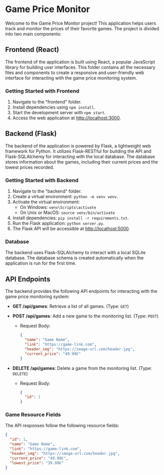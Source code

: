 # Game Price Monitor

Welcome to the Game Price Monitor project! This application helps users track and monitor the prices of their favorite games. The project is divided into two main components:

## Frontend (React)

The frontend of the application is built using React, a popular JavaScript library for building user interfaces. This folder contains all the necessary files and components to create a responsive and user-friendly web interface for interacting with the game price monitoring system.

### Getting Started with Frontend

1. Navigate to the "frontend" folder.
2. Install dependencies using `npm install`.
3. Start the development server with `npm start`.
4. Access the web application at [http://localhost:3000](http://localhost:3000).

## Backend (Flask)

The backend of the application is powered by Flask, a lightweight web framework for Python. It utilizes Flask-RESTful for building the API and Flask-SQLAlchemy for interacting with the local database. The database stores information about the games, including their current prices and the lowest prices recorded.

### Getting Started with Backend

1. Navigate to the "backend" folder.
2. Create a virtual environment: `python -m venv venv`.
3. Activate the virtual environment:
   - On Windows: `venv\Scripts\activate`
   - On Unix or MacOS: `source venv/bin/activate`
4. Install dependencies: `pip install -r requirements.txt`.
5. Run the Flask application: `python server.py`.
6. The Flask API will be accessible at [http://localhost:5000](http://localhost:5000).

### Database

The backend uses Flask-SQLAlchemy to interact with a local SQLite database. The database schema is created automatically when the application is run for the first time.

## API Endpoints

The backend provides the following API endpoints for interacting with the game price monitoring system:

- **GET /api/games**: Retrieve a list of all games. (Type: `GET`)

- **POST /api/games**: Add a new game to the monitoring list. (Type: `POST`)

  - Request Body:
    ```json
    {
      "name": "Game Name",
      "link": "https://game-link.com",
      "header_img": "https://image-url.com/header.jpg",
      "current_price": "49.99€"
    }
    ```

- **DELETE /api/games**: Delete a game from the monitoring list. (Type: `DELETE`)
  - Request Body:
    ```json
    {
      "id": 1
    }
    ```

### Game Resource Fields

The API responses follow the following resource fields:

```json
{
  "id": 1,
  "name": "Game Name",
  "link": "https://game-link.com",
  "header_img": "https://image-url.com/header.jpg",
  "current_price": "49.99€",
  "lowest_price": "39.99€"
}
```
